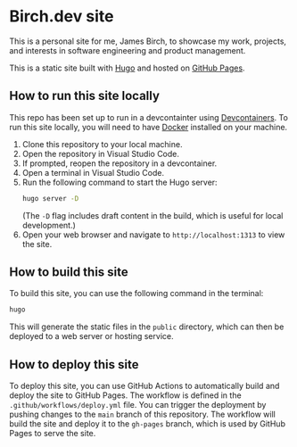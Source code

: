 # Birch.dev site

This is a personal site for me, James Birch, to showcase my work, projects, and interests in software engineering and product management.

This is a static site built with [Hugo](https://gohugo.io/) and hosted on [GitHub Pages](https://pages.github.com/).

## How to run this site locally
This repo has been set up to run in a devcontainter using [Devcontainers](https://code.visualstudio.com/docs/devcontainers/containers).
To run this site locally, you will need to have [Docker](https://www.docker.com/) installed on your machine.
1. Clone this repository to your local machine.
2. Open the repository in Visual Studio Code.
3. If prompted, reopen the repository in a devcontainer.
4. Open a terminal in Visual Studio Code.
5. Run the following command to start the Hugo server:
   ```bash
   hugo server -D
   ```
   (The `-D` flag includes draft content in the build, which is useful for local development.)
6. Open your web browser and navigate to `http://localhost:1313` to view the site.

## How to build this site
To build this site, you can use the following command in the terminal:
```bash
hugo
```
This will generate the static files in the `public` directory, which can then be deployed to a web server or hosting service.

## How to deploy this site
To deploy this site, you can use GitHub Actions to automatically build and deploy the site to GitHub Pages. The workflow is defined in the `.github/workflows/deploy.yml` file.
You can trigger the deployment by pushing changes to the `main` branch of this repository. The workflow will build the site and deploy it to the `gh-pages` branch, which is used by GitHub Pages to serve the site.

